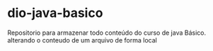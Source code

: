 # dio-java-basico
Repositorio para armazenar todo conteúdo do curso de java Básico. 
alterando o conteudo de um arquivo de forma local 